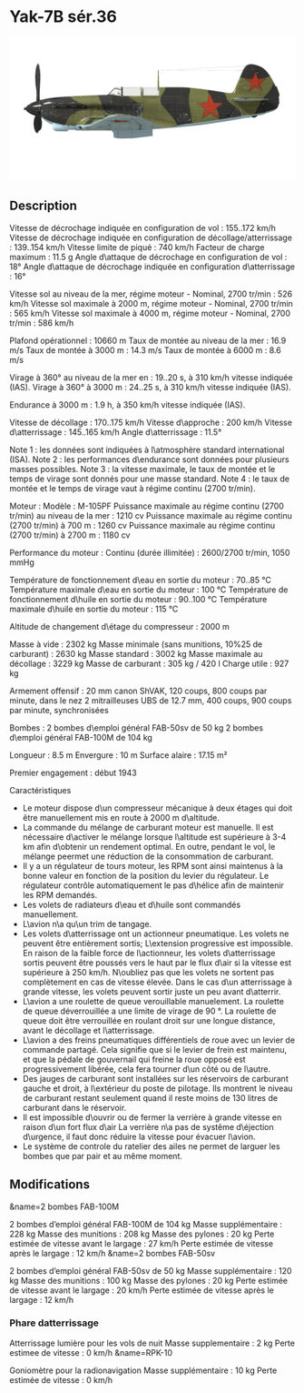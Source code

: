 # Yak-7B sér.36

![yak7bs36](../images/yak7bs36.png)

## Description

Vitesse de décrochage indiquée en configuration de vol : 155..172 km/h
Vitesse de décrochage indiquée en configuration de décollage/atterrissage : 139..154 km/h
Vitesse limite de piqué : 740 km/h
Facteur de charge maximum : 11.5 g
Angle d\attaque de décrochage en configuration de vol : 18°
Angle d\attaque de décrochage indiquée en configuration d\atterrissage : 16°

Vitesse sol au niveau de la mer, régime moteur - Nominal, 2700 tr/min : 526 km/h
Vitesse sol maximale à 2000 m, régime moteur - Nominal, 2700 tr/min : 565 km/h
Vitesse sol maximale à 4000 m, régime moteur - Nominal, 2700 tr/min : 586 km/h

Plafond opérationnel : 10660 m
Taux de montée au niveau de la mer : 16.9 m/s
Taux de montée à 3000 m : 14.3 m/s
Taux de montée à 6000 m : 8.6 m/s

Virage à 360° au niveau de la mer en : 19..20 s, à 310 km/h vitesse indiquée (IAS).
Virage à 360° à 3000 m : 24..25 s, à 310 km/h vitesse indiquée (IAS).

Endurance à 3000 m : 1.9 h, à 350 km/h vitesse indiquée (IAS).

Vitesse de décollage : 170..175 km/h
Vitesse d\approche : 200 km/h
Vitesse d\atterrissage : 145..165 km/h
Angle d\atterrissage : 11.5°

Note 1 : les données sont indiquées à l\atmosphère standard international (ISA).
Note 2 : les performances d\endurance sont données pour plusieurs masses possibles.
Note 3 : la vitesse maximale, le taux de montée et le temps de virage sont donnés pour une masse standard.
Note 4 : le taux de montée et le temps de virage vaut à régime continu (2700 tr/min).

Moteur :
Modèle : M-105PF
Puissance maximale au régime continu (2700 tr/min) au niveau de la mer : 1210 cv
Puissance maximale au régime continu (2700 tr/min) à 700 m : 1260 cv
Puissance maximale au régime continu (2700 tr/min) à 2700 m : 1180 cv

Performance du moteur :
Continu (durée illimitée) : 2600/2700 tr/min, 1050 mmHg

Température de fonctionnement d\eau en sortie du moteur : 70..85 °C
Température maximale d\eau en sortie du moteur : 100 °C
Température de fonctionnement d\huile en sortie du moteur : 90..100 °C
Température maximale d\huile en sortie du moteur : 115 °C

Altitude de changement d\étage du compresseur : 2000 m

Masse à vide : 2302 kg
Masse minimale (sans munitions, 10%25 de carburant) : 2630 kg
Masse standard : 3002 kg
Masse maximale au décollage : 3229 kg
Masse de carburant : 305 kg / 420 l
Charge utile : 927 kg

Armement offensif :
20 mm canon ShVAK, 120 coups, 800 coups par minute, dans le nez
2 mitrailleuses UBS de 12.7 mm, 400 coups, 900 coups par minute, synchronisées

Bombes :
2 bombes d\emploi général FAB-50sv de 50 kg
2 bombes d\emploi général FAB-100M de 104 kg

Longueur : 8.5 m
Envergure : 10 m
Surface alaire : 17.15 m²

Premier engagement : début 1943

Caractéristiques
- Le moteur dispose d\un compresseur mécanique à deux étages qui doit être manuellement mis en route à 2000 m d\altitude.
- La commande du mélange de carburant moteur est manuelle. Il est nécessaire d\activer le mélange lorsque l\altitude est supérieure à 3-4 km afin d\obtenir un rendement optimal. En outre, pendant le vol, le mélange peermet une réduction de la consommation de carburant.
- Il y a un régulateur de tours moteur, les RPM sont ainsi maintenus à la bonne valeur en fonction de la position du levier du régulateur. Le régulateur contrôle automatiquement le pas d\hélice afin de maintenir les RPM demandés.
- Les volets de radiateurs d\eau et d\huile sont commandés manuellement.
- L\avion n\a qu\un trim de tangage.
- Les volets d\atterrissage ont un actionneur pneumatique. Les volets ne peuvent être entièrement sortis; L\extension progressive est impossible. En raison de la faible force de l\actionneur, les volets d\atterrissage sortis peuvent être poussés vers le haut par le flux d\air si la vitesse est supérieure à 250 km/h. N\oubliez pas que les volets ne sortent pas complètement en cas de vitesse élevée. Dans le cas d\un atterrissage à grande vitesse, les volets peuvent sortir juste un peu avant d\atterrir.
- L\avion a une roulette de queue verouillable manuelement. La roulette de queue déverrouillée a une limite de virage de 90 °. La roulette de queue doit être verrouillée en roulant droit sur une longue distance, avant le décollage et l\atterrissage.
- L\avion a des freins pneumatiques différentiels de roue avec un levier de commande partagé. Cela signifie que si le levier de frein est maintenu, et que la pédale de gouvernail qui freine la roue opposé est progressivement libérée, cela fera tourner d\un côté ou de l\autre.
- Des jauges de carburant sont installées sur les réservoirs de carburant gauche et droit, à l\extérieur du poste de pilotage. Ils montrent le niveau de carburant restant seulement quand il reste moins de 130 litres de carburant dans le réservoir.
- Il est impossible d\ouvrir ou de fermer la verrière à grande vitesse en raison d\un fort flux d\air La verrière n\a pas de systême d\éjection d\urgence, il faut donc réduire la vitesse pour évacuer l\avion.
- Le système de controle du ratelier des ailes ne permet de larguer les bombes que par pair et au même moment.

## Modifications

&name=2 bombes FAB-100M 

2 bombes d’emploi général FAB-100M de 104 kg
Masse supplémentaire : 228 kg
Masse des munitions : 208 kg
Masse des pylones : 20 kg
Perte estimée de vitesse avant le largage : 27 km/h
Perte estimée de vitesse après le largage : 12 km/h
&name=2 bombes FAB-50sv

2 bombes d’emploi général FAB-50sv de 50 kg
Masse supplémentaire : 120 kg
Masse des munitions : 100 kg
Masse des pylones : 20 kg
Perte estimée de vitesse avant le largage : 20 km/h
Perte estimée de vitesse après le largage : 12 km/h
### Phare datterrissage

Atterrissage lumière pour les vols de nuit
Masse supplementaire : 2 kg
Perte estimee de vitesse : 0 km/h﻿
&name=RPK-10

Goniomètre pour la radionavigation
Masse supplémentaire : 10 kg
Perte estimée de vitesse : 0 km/h